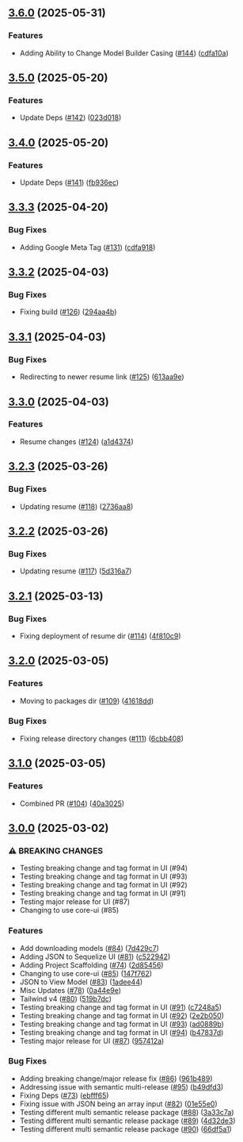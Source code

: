 ## [3.6.0](https://github.com/incutonez/Sandbox/compare/@incutonez/api@3.5.0...@incutonez/api@3.6.0) (2025-05-31)

### Features

* Adding Ability to Change Model Builder Casing ([#144](https://github.com/incutonez/Sandbox/issues/144)) ([cdfa10a](https://github.com/incutonez/Sandbox/commit/cdfa10ab5eeb34e9529a5327280032602468d58e))

## [3.5.0](https://github.com/incutonez/Sandbox/compare/@incutonez/api@3.4.0...@incutonez/api@3.5.0) (2025-05-20)

### Features

* Update Deps ([#142](https://github.com/incutonez/Sandbox/issues/142)) ([023d018](https://github.com/incutonez/Sandbox/commit/023d018aa12f5f978a3f0b466036b388b6426356))

## [3.4.0](https://github.com/incutonez/Sandbox/compare/@incutonez/api@3.3.3...@incutonez/api@3.4.0) (2025-05-20)

### Features

* Update Deps ([#141](https://github.com/incutonez/Sandbox/issues/141)) ([fb936ec](https://github.com/incutonez/Sandbox/commit/fb936ece505736f44ef01871a96b223c7d4018f9))

## [3.3.3](https://github.com/incutonez/Sandbox/compare/@incutonez/api@3.3.2...@incutonez/api@3.3.3) (2025-04-20)

### Bug Fixes

* Adding Google Meta Tag ([#131](https://github.com/incutonez/Sandbox/issues/131)) ([cdfa918](https://github.com/incutonez/Sandbox/commit/cdfa9181a0b4fe9c0fead2d4f4084d9d164cba44))

## [3.3.2](https://github.com/incutonez/Sandbox/compare/@incutonez/api@3.3.1...@incutonez/api@3.3.2) (2025-04-03)

### Bug Fixes

* Fixing build ([#126](https://github.com/incutonez/Sandbox/issues/126)) ([294aa4b](https://github.com/incutonez/Sandbox/commit/294aa4bf8cd5e835b1316f0a0dcb78c12b60a621))

## [3.3.1](https://github.com/incutonez/Sandbox/compare/@incutonez/api@3.3.0...@incutonez/api@3.3.1) (2025-04-03)

### Bug Fixes

* Redirecting to newer resume link ([#125](https://github.com/incutonez/Sandbox/issues/125)) ([613aa9e](https://github.com/incutonez/Sandbox/commit/613aa9ea4172ca55f1b4c20289cd67823c811e89))

## [3.3.0](https://github.com/incutonez/Sandbox/compare/@incutonez/api@3.2.3...@incutonez/api@3.3.0) (2025-04-03)

### Features

* Resume changes ([#124](https://github.com/incutonez/Sandbox/issues/124)) ([a1d4374](https://github.com/incutonez/Sandbox/commit/a1d437498f20d38bed2369e58615af21e6539ea7))

## [3.2.3](https://github.com/incutonez/Sandbox/compare/@incutonez/api@3.2.2...@incutonez/api@3.2.3) (2025-03-26)

### Bug Fixes

* Updating resume ([#118](https://github.com/incutonez/Sandbox/issues/118)) ([2736aa8](https://github.com/incutonez/Sandbox/commit/2736aa8314cca8268550dd6b0441d5c28878b742))

## [3.2.2](https://github.com/incutonez/Sandbox/compare/@incutonez/api@3.2.1...@incutonez/api@3.2.2) (2025-03-26)

### Bug Fixes

* Updating resume ([#117](https://github.com/incutonez/Sandbox/issues/117)) ([5d316a7](https://github.com/incutonez/Sandbox/commit/5d316a7b0e4a3a86b05828e48746de18d10a5106))

## [3.2.1](https://github.com/incutonez/Sandbox/compare/@incutonez/api@3.2.0...@incutonez/api@3.2.1) (2025-03-13)

### Bug Fixes

* Fixing deployment of resume dir ([#114](https://github.com/incutonez/Sandbox/issues/114)) ([4f810c9](https://github.com/incutonez/Sandbox/commit/4f810c98f586d08c60a0a97950b44df4ca753e4f))

## [3.2.0](https://github.com/incutonez/Sandbox/compare/@incutonez/api@3.1.0...@incutonez/api@3.2.0) (2025-03-05)

### Features

* Moving to packages dir ([#109](https://github.com/incutonez/Sandbox/issues/109)) ([41618dd](https://github.com/incutonez/Sandbox/commit/41618dd86db76fbef413bf96a317798a0a39996e))

### Bug Fixes

* Fixing release directory changes ([#111](https://github.com/incutonez/Sandbox/issues/111)) ([6cbb408](https://github.com/incutonez/Sandbox/commit/6cbb408a3a5e174940e54c2cfee1a644253e4845))

## [3.1.0](https://github.com/incutonez/Sandbox/compare/@incutonez/api@3.0.0...@incutonez/api@3.1.0) (2025-03-05)

### Features

* Combined PR ([#104](https://github.com/incutonez/Sandbox/issues/104)) ([40a3025](https://github.com/incutonez/Sandbox/commit/40a3025465381a62cea047de4cead579ee4e53ce))

## [3.0.0](https://github.com/incutonez/Sandbox/compare/@incutonez/api@2.4.0...@incutonez/api@3.0.0) (2025-03-02)

### ⚠ BREAKING CHANGES

* Testing breaking change and tag format in UI (#94)
* Testing breaking change and tag format in UI (#93)
* Testing breaking change and tag format in UI (#92)
* Testing breaking change and tag format in UI (#91)
* Testing major release for UI (#87)
* Changing to use core-ui (#85)

### Features

* Add downloading models ([#84](https://github.com/incutonez/Sandbox/issues/84)) ([7d429c7](https://github.com/incutonez/Sandbox/commit/7d429c7eab3d34a48e9207750a6f1a64552323d3))
* Adding JSON to Sequelize UI ([#81](https://github.com/incutonez/Sandbox/issues/81)) ([c522942](https://github.com/incutonez/Sandbox/commit/c5229426dec19529d4d661b003f4e9b148980a07))
* Adding Project Scaffolding ([#74](https://github.com/incutonez/Sandbox/issues/74)) ([2d85456](https://github.com/incutonez/Sandbox/commit/2d85456b32af21da1e04c134a135dce77b9989c9))
* Changing to use core-ui ([#85](https://github.com/incutonez/Sandbox/issues/85)) ([147f762](https://github.com/incutonez/Sandbox/commit/147f762eb0e39d412200839d3471f50576c3749f))
* JSON to View Model ([#83](https://github.com/incutonez/Sandbox/issues/83)) ([1adee44](https://github.com/incutonez/Sandbox/commit/1adee446ffb817abfc55bfa72d3f99f1ae67ddeb))
* Misc Updates ([#78](https://github.com/incutonez/Sandbox/issues/78)) ([0a44e9e](https://github.com/incutonez/Sandbox/commit/0a44e9eda176194400bddef574aabcd5152c32d8))
* Tailwind v4 ([#80](https://github.com/incutonez/Sandbox/issues/80)) ([519b7dc](https://github.com/incutonez/Sandbox/commit/519b7dc9ff85208f58fe2f1cefb98a7a6e23c56c))
* Testing breaking change and tag format in UI ([#91](https://github.com/incutonez/Sandbox/issues/91)) ([c7248a5](https://github.com/incutonez/Sandbox/commit/c7248a527d63b2d6a6bbc1c0fed66ca15b56b9da))
* Testing breaking change and tag format in UI ([#92](https://github.com/incutonez/Sandbox/issues/92)) ([2e2b050](https://github.com/incutonez/Sandbox/commit/2e2b050a3d37a59cf3d4230df2b0d2b00334b7ca))
* Testing breaking change and tag format in UI ([#93](https://github.com/incutonez/Sandbox/issues/93)) ([ad0889b](https://github.com/incutonez/Sandbox/commit/ad0889b38c36b3215e5b3fd846b4ed4b0a352467))
* Testing breaking change and tag format in UI ([#94](https://github.com/incutonez/Sandbox/issues/94)) ([b47837d](https://github.com/incutonez/Sandbox/commit/b47837d088021f4f9c2333598253505aa8ddc8cb))
* Testing major release for UI ([#87](https://github.com/incutonez/Sandbox/issues/87)) ([957412a](https://github.com/incutonez/Sandbox/commit/957412a577ddb04078769bf98b07a962c88ba673))

### Bug Fixes

* Adding breaking change/major release fix ([#86](https://github.com/incutonez/Sandbox/issues/86)) ([961b489](https://github.com/incutonez/Sandbox/commit/961b489d85f87a6cb93246229abf3e943ae90a95))
* Addressing issue with semantic multi-release ([#95](https://github.com/incutonez/Sandbox/issues/95)) ([b49dfd3](https://github.com/incutonez/Sandbox/commit/b49dfd31bb2e8c7eecf0babe1e4fb735f39c8791))
* Fixing Deps ([#73](https://github.com/incutonez/Sandbox/issues/73)) ([ebfff65](https://github.com/incutonez/Sandbox/commit/ebfff653a0a8d7abda0425dfaa58fef8f504d7a3))
* Fixing issue with JSON being an array input ([#82](https://github.com/incutonez/Sandbox/issues/82)) ([01e55e0](https://github.com/incutonez/Sandbox/commit/01e55e0fcda8c0f147e33cbf49be8a174f6ca192))
* Testing different multi semantic release package ([#88](https://github.com/incutonez/Sandbox/issues/88)) ([3a33c7a](https://github.com/incutonez/Sandbox/commit/3a33c7aa69797e345d8ae1da8bda5a16f975e891))
* Testing different multi semantic release package ([#89](https://github.com/incutonez/Sandbox/issues/89)) ([4d32de3](https://github.com/incutonez/Sandbox/commit/4d32de3c605007d4e1dfab6672835f4720e89c53))
* Testing different multi semantic release package ([#90](https://github.com/incutonez/Sandbox/issues/90)) ([66df5a1](https://github.com/incutonez/Sandbox/commit/66df5a192845ffd038cceee1d2a5de11202d74b4))
